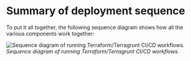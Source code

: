 # Summary of deployment sequence

To put it all together, the following sequence diagram shows how all the various components work together:

![Sequence diagram of running Terraform/Terragrunt CI/CD workflows.](/img/guides/build-it-yourself/pipelines/tftg-pipeline-sequence-diagram.png)
_Sequence diagram of running Terraform/Terragrunt CI/CD workflows._
